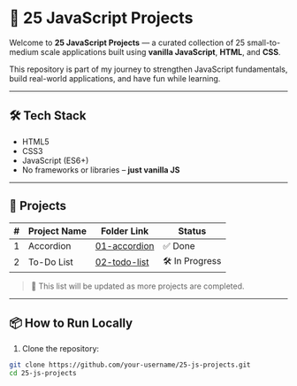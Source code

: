 # 🚀 25 JavaScript Projects

Welcome to **25 JavaScript Projects** — a curated collection of 25 small-to-medium scale applications built using **vanilla JavaScript**, **HTML**, and **CSS**.

This repository is part of my journey to strengthen JavaScript fundamentals, build real-world applications, and have fun while learning.

---

## 🛠 Tech Stack

- HTML5  
- CSS3  
- JavaScript (ES6+)
- No frameworks or libraries – **just vanilla JS**

---


## 📁 Projects

| # | Project Name     | Folder Link       | Status |
|---|------------------|-------------------|--------|
| 1 | Accordion       | [01-accordion](01_accordion/)   | ✅ Done |
| 2 | To-Do List       | [02-todo-list](02-todo-list/)| 🛠️ In Progress |
> 🔄 This list will be updated as more projects are completed.

---

## 📦 How to Run Locally

1. Clone the repository:

```bash
git clone https://github.com/your-username/25-js-projects.git
cd 25-js-projects
